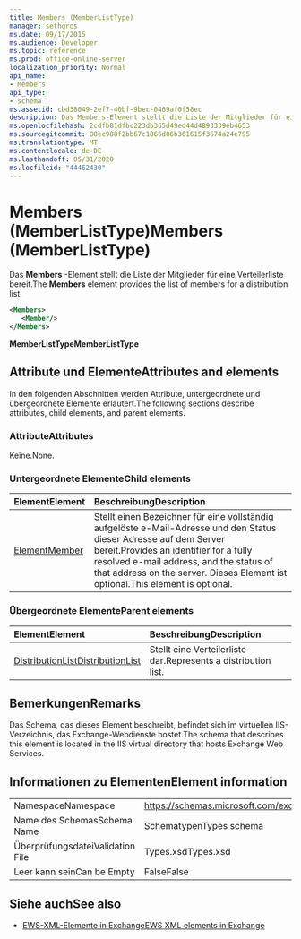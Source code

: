 ```yaml
---
title: Members (MemberListType)
manager: sethgros
ms.date: 09/17/2015
ms.audience: Developer
ms.topic: reference
ms.prod: office-online-server
localization_priority: Normal
api_name:
- Members
api_type:
- schema
ms.assetid: cbd38049-2ef7-40bf-9bec-0469af0f58ec
description: Das Members-Element stellt die Liste der Mitglieder für eine Verteilerliste bereit.
ms.openlocfilehash: 2cdfb81dfbc223db365d49ed44d4893339eb4653
ms.sourcegitcommit: 88ec988f2bb67c1866d06b361615f3674a24e795
ms.translationtype: MT
ms.contentlocale: de-DE
ms.lasthandoff: 05/31/2020
ms.locfileid: "44462430"
---
```

# <a name="members-memberlisttype"></a><span data-ttu-id="bc21e-103">Members (MemberListType)</span><span class="sxs-lookup"><span data-stu-id="bc21e-103">Members (MemberListType)</span></span>

<span data-ttu-id="bc21e-104">Das **Members** -Element stellt die Liste der Mitglieder für eine Verteilerliste bereit.</span><span class="sxs-lookup"><span data-stu-id="bc21e-104">The **Members** element provides the list of members for a distribution list.</span></span> 
  
```xml
<Members>
   <Member/>
</Members>
```

<span data-ttu-id="bc21e-105">**MemberListType**</span><span class="sxs-lookup"><span data-stu-id="bc21e-105">**MemberListType**</span></span>

## <a name="attributes-and-elements"></a><span data-ttu-id="bc21e-106">Attribute und Elemente</span><span class="sxs-lookup"><span data-stu-id="bc21e-106">Attributes and elements</span></span>

<span data-ttu-id="bc21e-107">In den folgenden Abschnitten werden Attribute, untergeordnete und übergeordnete Elemente erläutert.</span><span class="sxs-lookup"><span data-stu-id="bc21e-107">The following sections describe attributes, child elements, and parent elements.</span></span>
  
### <a name="attributes"></a><span data-ttu-id="bc21e-108">Attribute</span><span class="sxs-lookup"><span data-stu-id="bc21e-108">Attributes</span></span>

<span data-ttu-id="bc21e-109">Keine.</span><span class="sxs-lookup"><span data-stu-id="bc21e-109">None.</span></span>
  
### <a name="child-elements"></a><span data-ttu-id="bc21e-110">Untergeordnete Elemente</span><span class="sxs-lookup"><span data-stu-id="bc21e-110">Child elements</span></span>

|<span data-ttu-id="bc21e-111">**Element**</span><span class="sxs-lookup"><span data-stu-id="bc21e-111">**Element**</span></span>|<span data-ttu-id="bc21e-112">**Beschreibung**</span><span class="sxs-lookup"><span data-stu-id="bc21e-112">**Description**</span></span>|
|:-----|:-----|
|[<span data-ttu-id="bc21e-113">Element</span><span class="sxs-lookup"><span data-stu-id="bc21e-113">Member</span></span>](member-ex15websvcsotherref.md) <br/> |<span data-ttu-id="bc21e-114">Stellt einen Bezeichner für eine vollständig aufgelöste e-Mail-Adresse und den Status dieser Adresse auf dem Server bereit.</span><span class="sxs-lookup"><span data-stu-id="bc21e-114">Provides an identifier for a fully resolved e-mail address, and the status of that address on the server.</span></span> <span data-ttu-id="bc21e-115">Dieses Element ist optional.</span><span class="sxs-lookup"><span data-stu-id="bc21e-115">This element is optional.</span></span>  <br/> |
   
### <a name="parent-elements"></a><span data-ttu-id="bc21e-116">Übergeordnete Elemente</span><span class="sxs-lookup"><span data-stu-id="bc21e-116">Parent elements</span></span>

|<span data-ttu-id="bc21e-117">**Element**</span><span class="sxs-lookup"><span data-stu-id="bc21e-117">**Element**</span></span>|<span data-ttu-id="bc21e-118">**Beschreibung**</span><span class="sxs-lookup"><span data-stu-id="bc21e-118">**Description**</span></span>|
|:-----|:-----|
|[<span data-ttu-id="bc21e-119">DistributionList</span><span class="sxs-lookup"><span data-stu-id="bc21e-119">DistributionList</span></span>](distributionlist.md) <br/> |<span data-ttu-id="bc21e-120">Stellt eine Verteilerliste dar.</span><span class="sxs-lookup"><span data-stu-id="bc21e-120">Represents a distribution list.</span></span>  <br/> |
   
## <a name="remarks"></a><span data-ttu-id="bc21e-121">Bemerkungen</span><span class="sxs-lookup"><span data-stu-id="bc21e-121">Remarks</span></span>

<span data-ttu-id="bc21e-122">Das Schema, das dieses Element beschreibt, befindet sich im virtuellen IIS-Verzeichnis, das Exchange-Webdienste hostet.</span><span class="sxs-lookup"><span data-stu-id="bc21e-122">The schema that describes this element is located in the IIS virtual directory that hosts Exchange Web Services.</span></span>
  
## <a name="element-information"></a><span data-ttu-id="bc21e-123">Informationen zu Elementen</span><span class="sxs-lookup"><span data-stu-id="bc21e-123">Element information</span></span>

|||
|:-----|:-----|
|<span data-ttu-id="bc21e-124">Namespace</span><span class="sxs-lookup"><span data-stu-id="bc21e-124">Namespace</span></span>  <br/> |https://schemas.microsoft.com/exchange/services/2006/types  <br/> |
|<span data-ttu-id="bc21e-125">Name des Schemas</span><span class="sxs-lookup"><span data-stu-id="bc21e-125">Schema Name</span></span>  <br/> |<span data-ttu-id="bc21e-126">Schematypen</span><span class="sxs-lookup"><span data-stu-id="bc21e-126">Types schema</span></span>  <br/> |
|<span data-ttu-id="bc21e-127">Überprüfungsdatei</span><span class="sxs-lookup"><span data-stu-id="bc21e-127">Validation File</span></span>  <br/> |<span data-ttu-id="bc21e-128">Types.xsd</span><span class="sxs-lookup"><span data-stu-id="bc21e-128">Types.xsd</span></span>  <br/> |
|<span data-ttu-id="bc21e-129">Leer kann sein</span><span class="sxs-lookup"><span data-stu-id="bc21e-129">Can be Empty</span></span>  <br/> |<span data-ttu-id="bc21e-130">False</span><span class="sxs-lookup"><span data-stu-id="bc21e-130">False</span></span>  <br/> |
   
## <a name="see-also"></a><span data-ttu-id="bc21e-131">Siehe auch</span><span class="sxs-lookup"><span data-stu-id="bc21e-131">See also</span></span>

- [<span data-ttu-id="bc21e-132">EWS-XML-Elemente in Exchange</span><span class="sxs-lookup"><span data-stu-id="bc21e-132">EWS XML elements in Exchange</span></span>](ews-xml-elements-in-exchange.md)

